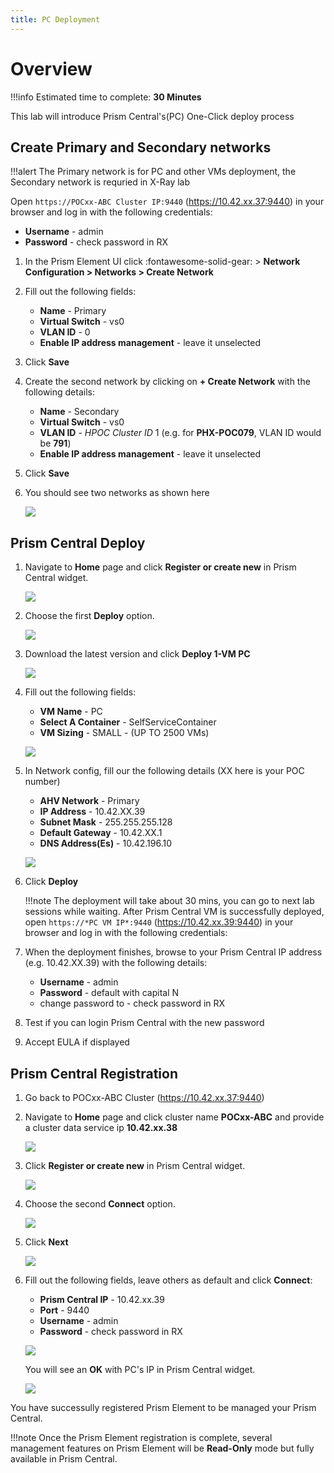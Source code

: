 ```yaml
---
title: PC Deployment
---
```


# Overview

!!!info
       Estimated time to complete: **30 Minutes**

This lab will introduce Prism Central's(PC) One-Click deploy process

## Create Primary and Secondary networks

!!!alert
        The Primary network is for PC and other VMs deployment, the Secondary network is requried in X-Ray lab


Open ``https://POCxx-ABC Cluster IP:9440`` (https://10.42.xx.37:9440)
in your browser and log in with the following credentials:

-  **Username** - admin
-  **Password** - check password in RX

1.  In the Prism Element UI click :fontawesome-solid-gear: > **Network Configuration > Networks > Create Network**

2.  Fill out the following fields:

    -  **Name** - Primary
    -  **Virtual Switch** - vs0
    -  **VLAN ID** - 0
    -  **Enable IP address management** - leave it unselected

3.  Click **Save**

4.  Create the second network by clicking on **+ Create Network** with
    the following details:

    -  **Name** - Secondary
    -  **Virtual Switch** - vs0
    -  **VLAN ID** - *HPOC Cluster ID* 1 (e.g. for **PHX-POC079**,
        VLAN ID would be **791**)
    -  **Enable IP address management** - leave it unselected

5.  Click **Save**

6.  You should see two networks as shown here

    ![](images/image001.png)

## Prism Central Deploy

1.  Navigate to **Home** page and click **Register or create new** in
    Prism Central widget.

    ![](images/1.png)

2.  Choose the first **Deploy** option.

    ![](images/2.png)

3.  Download the latest version and click **Deploy 1-VM PC**

    ![](images/3.png)

4.  Fill out the following fields:

    -  **VM Name** - PC
    -  **Select A Container** - SelfServiceContainer
    -  **VM Sizing** - SMALL - (UP TO 2500 VMs)

    ![](images/4.png)

5.  In Network config, fill our the following details (XX here is your POC number)

    -  **AHV Network** - Primary
    -  **IP Address** - 10.42.XX.39
    -  **Subnet Mask** - 255.255.255.128
    -  **Default Gateway** - 10.42.XX.1
    -  **DNS Address(Es)** - 10.42.196.10

    ![](images/5.png)

6.  Click **Deploy**

    !!!note
           The deployment will take about 30 mins, you can go to next lab sessions while waiting. After Prism Central VM is successfully deployed, open ``https://*PC VM IP*:9440`` (https://10.42.xx.39:9440) in your browser and log in with the following credentials:


7.  When the deployment finishes, browse to your Prism Central IP
    address (e.g. 10.42.XX.39) with the following details:

    -  **Username** - admin
    -  **Password** - default with capital N
    -  change password to - check password in RX

8.  Test if you can login Prism Central with the new password

9.  Accept EULA if displayed

## Prism Central Registration

1.  Go back to POCxx-ABC Cluster (https://10.42.xx.37:9440)

1.  Navigate to **Home** page and click cluster name **POCxx-ABC** and provide a cluster data service ip **10.42.xx.38** 

    ![](images/9.png)

2.  Click **Register or create new** in Prism Central widget. 

    ![](images/1.png)

3.  Choose the second **Connect** option. 

    ![](images/2.png)

4.  Click **Next** 

    ![](images/6.png)

5.  Fill out the following fields, leave others as default and click **Connect**:

    -  **Prism Central IP** - 10.42.xx.39
    -  **Port** - 9440
    -  **Username** - admin
    -  **Password** - check password in RX
   
    ![](images/7.png)

    You will see an **OK** with PC\'s IP in Prism Central widget.
   
    ![](images/8.png)

You have successully registered Prism Element to be managed your Prism Central.

!!!note
       Once the Prism Element registration is complete, several management features on Prism Element will be **Read-Only** mode but fully available in Prism Central.

